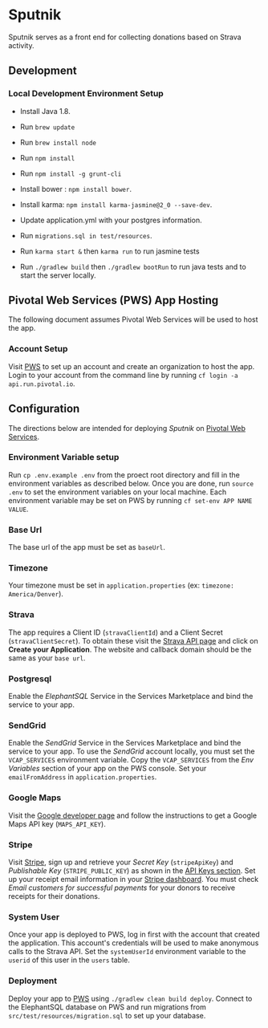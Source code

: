 # Sputnik

Sputnik serves as a front end for collecting donations based on Strava activity. 

## Development

### Local Development Environment Setup

- Install Java 1.8.
- Run `brew update`
- Run `brew install node`
- Run `npm install`
- Run `npm install -g grunt-cli`

- Install bower : `npm install bower`.
- Install karma: `npm install karma-jasmine@2_0 --save-dev`.

- Update application.yml with your postgres information.
- Run `migrations.sql in test/resources`.

- Run `karma start &` then `karma run` to run jasmine tests
- Run `./gradlew build` then `./gradlew bootRun` to run java tests and to start the server locally.

## Pivotal Web Services (PWS) App Hosting

The following document assumes Pivotal Web Services will be used to host the app. 

### Account Setup

Visit [PWS](http://run.pivotal.io/) to set up an account and create an organization to host the app. Login to your 
account from the command line by running `cf login -a api.run.pivotal.io`.

## Configuration

The directions below are intended for deploying *Sputnik* on [Pivotal Web Services](https://run.pivotal.io/).

### Environment Variable setup

Run `cp .env.example .env` from the proect root directory and fill in the environment variables as described below. Once
you are done, run `source .env` to set the environment variables on your local machine. Each environment variable may
be set on PWS by running `cf set-env APP NAME VALUE`.
 
### Base Url

The base url of the app must be set as `baseUrl`. 

### Timezone

Your timezone must be set in `application.properties` (ex: `timezone: America/Denver`).

### Strava

The app requires a Client ID (`stravaClientId`) and a Client Secret (`stravaClientSecret`). To obtain these visit the 
[Strava API page](http://www.strava.com/developers) and click on **Create your Application**. The website and 
callback domain should be the same as your `base url`.

### Postgresql

Enable the *ElephantSQL* Service in the Services Marketplace and bind the service to your app. 

### SendGrid

Enable the *SendGrid* Service in the Services Marketplace and bind the service to your app. To use the *SendGrid* 
account locally, you must set the `VCAP_SERVICES` environment variable. Copy the `VCAP_SERVICES` from the 
*Env Variables* section of your app on the PWS console. Set your `emailFromAddress` in `application.properties`.

### Google Maps

Visit the [Google developer page](https://developers.google.com/maps/documentation/staticmaps/#api_key) and follow the 
instructions to get a Google Maps API key (`MAPS_API_KEY`).

### Stripe

Visit [Stripe](https://dashboard.stripe.com/register), sign up and retrieve your *Secret Key* (`stripeApiKey`) and 
*Publishable Key* (`STRIPE_PUBLIC_KEY`) as shown in the [API Keys section](https://dashboard.stripe.com/account/apikeys).
Set up your receipt email information in your [Stripe dashboard](https://dashboard.stripe.com/account/emails). You must
check *Email customers for successful payments* for your donors to receive receipts for their donations.

### System User

Once your app is deployed to PWS, log in first with the account that created the application. This account's credentials
will be used to make anonymous calls to the Strava API. Set the `systemUserId` environment variable to the `userid` of 
this user in the `users` table.

### Deployment

Deploy your app to [PWS](https://run.pivotal.io/) using `./gradlew clean build deploy`. Connect to the ElephantSQL 
database on PWS and run migrations from `src/test/resources/migration.sql` to set up your database.

